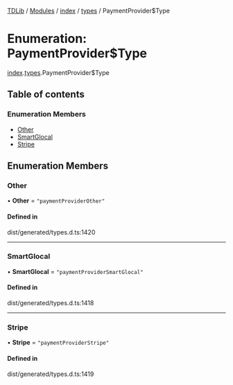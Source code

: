 [TDLib](../README.md) / [Modules](../modules.md) / [index](../modules/index.md) / [types](../modules/index.types.md) / PaymentProvider$Type

# Enumeration: PaymentProvider$Type

[index](../modules/index.md).[types](../modules/index.types.md).PaymentProvider$Type

## Table of contents

### Enumeration Members

- [Other](index.types.PaymentProvider_Type.md#other)
- [SmartGlocal](index.types.PaymentProvider_Type.md#smartglocal)
- [Stripe](index.types.PaymentProvider_Type.md#stripe)

## Enumeration Members

### Other

• **Other** = ``"paymentProviderOther"``

#### Defined in

dist/generated/types.d.ts:1420

___

### SmartGlocal

• **SmartGlocal** = ``"paymentProviderSmartGlocal"``

#### Defined in

dist/generated/types.d.ts:1418

___

### Stripe

• **Stripe** = ``"paymentProviderStripe"``

#### Defined in

dist/generated/types.d.ts:1419

